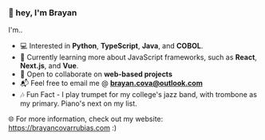 ### 👋 hey, I'm Brayan
I'm..
- 💻 Interested in **Python**, **TypeScript**, **Java**, and **COBOL**.
- 🌱 Currently learning more about JavaScript frameworks, such as **React**, **Next.js**, and **Vue**.
- 🤝 Open to collaborate on **web-based projects**
- 📬 Feel free to email me @ **brayan.cova@outlook.com**
- 🎶 Fun Fact - I play trumpet for my college's jazz band, with trombone as my primary. Piano's next on my list.

🌐 For more information, check out my website: https://brayancovarrubias.com :)
